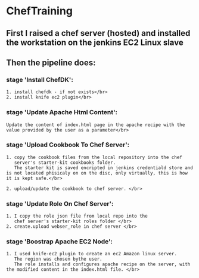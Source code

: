 # ChefTraining

## First I raised a chef server (hosted) and installed the workstation on the jenkins EC2 Linux slave</br>

## Then the pipeline does:</br>

### stage 'Install ChefDK':</br>
    1. install chefdk - if not exists</br>
    2. install knife ec2 plugin</br>
        
### stage 'Update Apache Html Content':</br>
    Update the content of index.html page in the apache recipe with the 
    value provided by the user as a parameter</br>
            
### stage 'Upload Cookbook To Chef Server':</br>
    1. copy the cookbook files from the local repository into the chef 
       server's starter-kit cookbooks folder. 
       The starter kit is saved encripted in jenkins credentiald store and is not located phisicaly on on the disc, only virtually, this is how it is kept safe.</br>
                   
    2. upload/update the cookbook to chef server. </br>
    
### stage 'Update Role On Chef Server': </br>
    1. I copy the role json file from local repo into the
       chef server's starter-kit roles folder </br>
    2. create.upload webser_role in chef server </br>
       
### stage 'Boostrap Apache EC2 Node': </br>
    1. I used knife-ec2 plugin to create an ec2 Amazon linux server.
       The region was chosen bythe user.
       The role installs and configures apache recipe on the server, with the modified content in the index.html file. </br>
                    